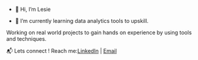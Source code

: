 - 👋 Hi, I’m Lesie

- 🌱 I’m currently learning data analytics tools to upskill. 

 Working on real world projects to gain hands on experience by using tools and techniques.

 📬 Lets connect ! Reach me:[LinkedIn](www.linkedin.com/in/lesiefernandes) | [Email](lesie0223@gmail.com) 



